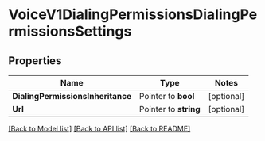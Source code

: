 # VoiceV1DialingPermissionsDialingPermissionsSettings

## Properties
Name | Type | Notes
------------ | ------------- | -------------
**DialingPermissionsInheritance** | Pointer to **bool** | [optional] 
**Url** | Pointer to **string** | [optional] 

[[Back to Model list]](../README.md#documentation-for-models) [[Back to API list]](../README.md#documentation-for-api-endpoints) [[Back to README]](../README.md)


